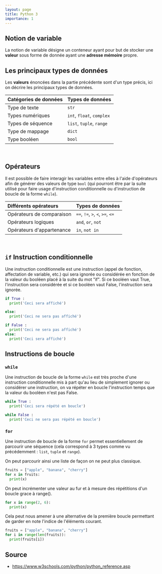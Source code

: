 ```yaml
---
layout: page
title: Python 3
importance: 1
---
```


## Notion de variable
La notion de variable désigne un conteneur ayant pour but de stocker une **valeur** sous forme de donnée ayant une **adresse mémoire** propre.

## Les principaux types de données
Les **valeurs** énoncées dans la partie précédente sont d'un type précis, ici on décrire les principaux types de données.

| Catégories de données            | Types de données
| :------------------------------- | :------------------------ |
| Type de texte                    | `str`                     |
| Types numériques                 | `int`, `float`, `complex` |
| Types de séquence                | `list`, `tuple`, `range`  |
| Type de mappage                  | `dict`                    |
| Type booléen                     | `bool`                    |

<br>

## Opérateurs
Il est possible de faire interagir les variables entre elles à l'aide d'opérateurs afin de générer des valeurs de type `bool` (qui pourront être par la suite utilisé pour faire usage d'instruction conditionnelle ou d'instruction de boucle de la forme `while`).

| Différents opérateurs            | Types de données
| :--------------------------------| :------------------------------- |
| Opérateurs de comparaison        | `==`, `!=`, `>`, `<`, `>=`, `<=` |
| Opérateurs logiques              | `and`, `or`, `not`               |
| Opérateurs d'appartenance        | `in`, `not in`                   |

<br>

## `if` Instruction conditionnelle
Une instruction conditionnelle est une instruction (appel de fonction, affectation de variable, etc.) qui sera ignorée ou considérée en fonction de la valeur du booléen placé à la suite du mot "if". Si ce booléen vaut True, l'instruction sera considérée et si ce booléen vaut False, l'instruction sera ignorée.

``` python
if True :
  print('Ceci sera affiché')

else:
  print('Ceci ne sera pas affiché')
```

``` python
if False :
  print('Ceci ne sera pas affiché')
else:
  print('Ceci sera affiché')
```


## Instructions de boucle
### `while`
Une instruction de boucle de la forme `while` est très proche d'une instruction conditionnelle mis à part qu'au lieu de simplement ignorer ou considérer une instruction, on va répéter en boucle l'instruction temps que la valeur du booléen n'est pas False.

``` python
while True :
  print('Ceci sera répété en boucle')
```

``` python
while False :
  print('Ceci ne sera pas répété en boucle')
```


### `for`
Une instruction de boucle de la forme `for` permet essentiellement de parcourir une séquence (cela correspond à 3 types comme vu précédemment : `list`, `tuple` et `range`).

On peut parcourir ainsi une liste de façon on ne peut plus classique.
``` python
fruits = ["apple", "banana", "cherry"]
for x in fruits:
  print(x)
```

On peut incrémenter une valeur au fur et à mesure des répétitions d'un boucle grace à range().
``` python
for x in range(2, 6):
  print(x)
```

Cela peut nous amener à une alternative de la première boucle permettant de garder en note l'indice de l'éléments courant.
``` python
fruits = ["apple", "banana", "cherry"]
for i in range(len(fruits)):
  print(fruits[i])
```


## Source
- <https://www.w3schools.com/python/python_reference.asp>